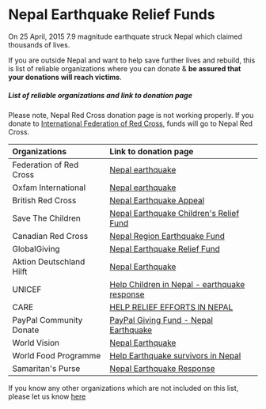 # Nepal Earthquake Relief Funds

On 25 April, 2015 7.9 magnitude earthquate struck Nepal which claimed thousands of lives.

If you are outside Nepal and want to help save further lives and rebuild, this is list of reliable organizations where you can donate & **be assured that your donations will reach victims**.

##### List of reliable organizations and link to donation page

Please note, Nepal Red Cross donation page is not working properly. If you donate to [International Federation of Red Cross](https://www.ifrc.org/en/news-and-media/news-stories/asia-pacific/nepal/earthquake-in-nepal-68486/), funds will go to Nepal Red Cross.


Organizations              | Link to donation page 
:--------------------------|:----------------------
Federation of Red Cross    | [Nepal earthquake](https://www.ifrc.org/en/news-and-media/news-stories/asia-pacific/nepal/earthquake-in-nepal-68486/)
Oxfam International        | [Nepal earthquake](https://www.oxfam.org/en/emergencies/nepal-earthquake)
British Red Cross          | [Nepal Earthquake Appeal](http://www.redcross.org.uk/nepalearthquake)
Save The Children          | [Nepal Earthquake Children's Relief Fund](http://www.savethechildren.org/site/apps/nlnet/content2.aspx?c=8rKLIXMGIpI4E&b=9241341&ct=14615143)
Canadian Red Cross         | [Nepal Region Earthquake Fund](https://secure.redcross.ca/registrant/donate.aspx?eventid=172921)
GlobalGiving               | [Nepal Earthquake Relief Fund](http://www.globalgiving.org/projects/nepal-earthquake-relief-fund/)
Aktion Deutschland Hilft   | [Nepal Earthquake](https://www.spendenkonto-nothilfe.de/)
UNICEF                     | [Help Children in Nepal - earthquake response](http://www.supportunicef.org/site/c.dvKUI9OWInJ6H/b.9274583/k.FBFF/Help_Children_in_Nepal_Donate_for_earthquake_response.htm)
CARE                       | [HELP RELIEF EFFORTS IN NEPAL](https://my.care.org/site/Donation2?18840.donation=form1&df_id=18840)
PayPal Community Donate    | [PayPal Giving Fund - Nepal Earthquake](https://www.paypal-community.com/t5/PayPal-Forward/Helping-the-Victims-of-the-Nepal-Earthquake/ba-p/967501#.VTwq_q_Wq8o.twitter)
World Vision               | [Nepal Earthquake](http://www.wvi.org/nepal-earthquake-0)
World Food Programme       | [Help Earthquake survivors in Nepal](https://give.wfp.org/5279/?step=country)
Samaritan's Purse          | [Nepal Earthquake Response](http://www.samaritanspurse.org/article/deadly-earthquake-in-nepal/)

If you know any other organizations which are not included on this list, please let us know [here](https://github.com/chhantyal/PrayForNepal/issues/1)

